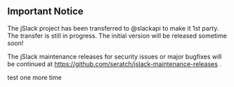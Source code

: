 ## Important Notice

The jSlack project has been transferred to @slackapi to make it 1st party. The transfer is still in progress. The initial version will be released sometime soon!

The jSlack maintenance releases for security issues or major bugfixes will be continued at https://github.com/seratch/jslack-maintenance-releases .

test one more time
